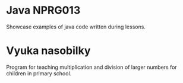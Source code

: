Java NPRG013
======

Showcase examples of java code written during lessons.

Vyuka nasobilky
======

Program for teaching multiplication and division of larger numbers for children in primary school.
